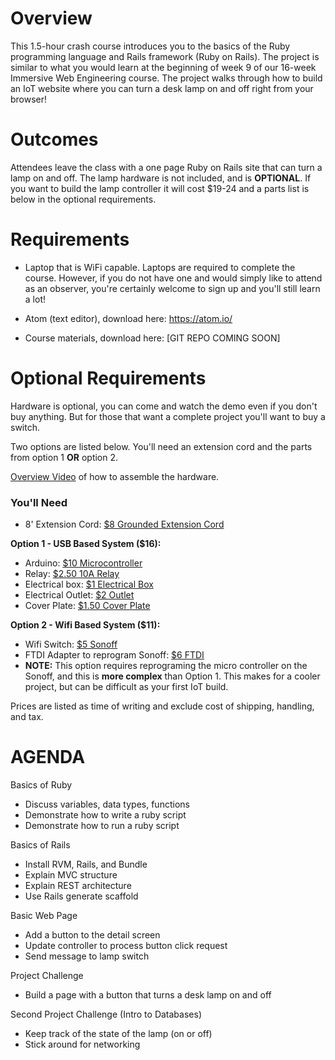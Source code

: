 # Overview

This 1.5-hour crash course introduces you to the basics of the Ruby programming language and Rails framework (Ruby on Rails). The project is similar to what you would learn at the beginning of week 9 of our 16-week Immersive Web Engineering course. The project walks through how to build an IoT website where you can turn a desk lamp on and off right from your browser!

# Outcomes

Attendees leave the class with a one page Ruby on Rails site that can turn a lamp on and off. The lamp hardware is not included, and is **OPTIONAL**. If you want to build the lamp controller it will cost $19-24 and a parts list is below in the optional requirements.

# Requirements

 * Laptop that is WiFi capable. Laptops are required to complete the course. However, if you do not have one and would simply like to attend as an observer, you're certainly welcome to sign up and you'll still learn a lot!

 * Atom (text editor), download here: https://atom.io/

 * Course materials, download here: [GIT REPO COMING SOON]

# Optional Requirements

Hardware is optional, you can come and watch the demo even if you don't buy anything. But for those that want a complete project you'll want to buy a switch.

Two options are listed below. You'll need an extension cord and the parts from option 1 __OR__ option 2.

[Overview Video]() of how to assemble the hardware.

### You'll Need

* 8' Extension Cord: [$8 Grounded Extension Cord](http://www.homedepot.com/p/GE-8-ft-3-Outlet-Grounded-Office-Extension-Cord-50251/203806463)

__Option 1 - USB Based System ($16):__

* Arduino: [$10 Microcontroller](https://www.amazon.com/Elegoo-ATmega328P-ATMEGA16U2-Compatible-Arduino/dp/B01EWOE0UU/ref=sr_1_5?ie=UTF8&qid=1494870395&sr=8-5&keywords=arduino)
* Relay: [$2.50 10A Relay](https://www.amazon.com/TOOGOO-2-Channel-Module-Arduino-Electronic/dp/B00MN91LOA/ref=sr_1_24?s=hi&ie=UTF8&qid=1494870792&sr=1-24&keywords=arduino+relay+board)
* Electrical box: [$1 Electrical Box](http://www.homedepot.com/p/1-Gang-14-cu-in-Old-Work-Box-B114RB/100404027)
* Electrical Outlet: [$2 Outlet](http://www.homedepot.com/p/Leviton-Prograde-15-Amp-Double-Pole-Duplex-Outlet-White-R62-CBR15-00W/202066707)
* Cover Plate: [$1.50 Cover Plate](http://www.homedepot.com/p/Leviton-Decora-2-Gang-Midway-1-Duplex-Outlet-Combination-Nylon-Wall-Plate-White-R52-PJ826-00W/202059789)

__Option 2 - Wifi Based System ($11):__

* Wifi Switch: [$5 Sonoff](https://www.itead.cc/sonoff-wifi-wireless-switch.html)
* FTDI Adapter to reprogram Sonoff: [$6 FTDI](https://www.amazon.com/HiLetgo-Ft232rl-Serial-Adapter-Arduino/dp/B00IJXZQ7C/)
* __NOTE:__ This option requires reprograming the micro controller on the Sonoff, and this is __more complex__ than Option 1. This makes for a cooler project, but can be difficult as your first IoT build.

Prices are listed as time of writing and exclude cost of shipping, handling, and tax.

# AGENDA

Basics of Ruby

 * Discuss variables, data types, functions
 * Demonstrate how to write a ruby script
 * Demonstrate how to run a ruby script

Basics of Rails

 * Install RVM, Rails, and Bundle
 * Explain MVC structure
 * Explain REST architecture
 * Use Rails generate scaffold

Basic Web Page

 * Add a button to the detail screen
 * Update controller to process button click request
 * Send message to lamp switch

Project Challenge

 * Build a page with a button that turns a desk lamp on and off

Second Project Challenge (Intro to Databases)

 * Keep track of the state of the lamp (on or off)
 * Stick around for networking
 
